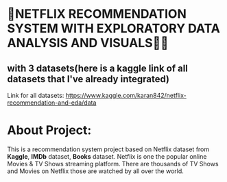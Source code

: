 # 🔴NETFLIX RECOMMENDATION SYSTEM WITH EXPLORATORY DATA ANALYSIS AND VISUALS🥤🍿
## with 3 datasets(here is a kaggle link of all datasets that I've already integrated) 
Link for all datasets: https://www.kaggle.com/karan842/netflix-recommendation-and-eda/data

# About Project:
This is a recommendation system project based on Netflix dataset from **Kaggle**, **IMDb** dataset, **Books** dataset. Netflix is one the popular online Movies & TV Shows streaming platform.
There are thousands of TV Shows and Movies on Netflix those are watched by all over the world.

